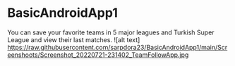 # BasicAndroidApp1
You can save your favorite teams in 5 major leagues and Turkish Super League and view their last matches.
![alt text] https://raw.githubusercontent.com/sarpdora23/BasicAndroidApp1/main/Screenshoots/Screenshot_20220721-231402_TeamFollowApp.jpg
